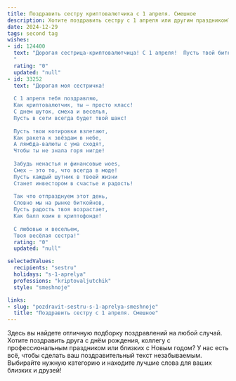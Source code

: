 ```yaml
---
title: Поздравить сестру криптовалютчика с 1 апреля. Смешное
description: Хотите поздравить сестру с 1 апреля или другим праздником? Наш ИИ создаст незабываемое поздравление, а вы обязательно выделитесь среди других.  
date: 2024-12-29
tags: second tag
wishes:
- id: 124400
  text: "Дорогая сестрица-криптовалютчица! С 1 апреля!  Пусть твой биткоин сегодня вырастет не только в цене, но и в размере твоего праздничного торта!  Желаю тебе стабильности, как курс… эээ…  ну, как курс чего-нибудь стабильного!  И чтобы все твои сделки были настолько же удачными, насколько удачна твоя шутка на сегодня! 😉
  "
  rating: "0"
  updated: "null"
- id: 33252
  text: "Дорогая моя сестричка!
  
  С 1 апреля тебя поздравляю,
  Как криптовалютчик, ты — просто класс!
  С днем шуток, смеха и веселья,
  Пусть в сети всегда будет твой шанс!
  
  Пусть твои котировки взлетают,
  Как ракета к звёздам в небе,
  А лямбда-валюты с ума сходят,
  Чтобы ты не знала горя нигде!
  
  Забудь ненастья и финансовые woes,
  Смех — это то, что всегда в моде!
  Пусть каждый шутник в твоей жизни
  Станет инвестором в счастье и радость!
  
  Так что отпразднуем этот день,
  Словно мы на рынке биткойнов,
  Пусть радость твоя возрастает,
  Как балл коин в криптофонде!
  
  С любовью и весельем,
  Твоя весёлая сестра!"
  rating: "0"
  updated: "null"

selectedValues:
  recipients: "sestru"
  holidays: "s-1-aprelya"
  professions: "kriptovaljutchik"
  style: "smeshnoje"

links:
- slug: "pozdravit-sestru-s-1-aprelya-smeshnoje"
  title: "Поздравить сестру с 1 апреля. Смешное"
---
```


Здесь вы найдете отличную подборку поздравлений на любой случай.
Хотите поздравить друга с днём рождения, коллегу с профессиональным праздником или близких с Новым годом? У нас есть всё, чтобы сделать ваш поздравительный текст незабываемым. Выбирайте нужную категорию и находите лучшие слова для ваших близких и друзей!

